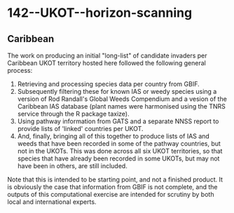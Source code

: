 # 142--UKOT--horizon-scanning
## Caribbean
The work on producing an initial "long-list" of candidate invaders per Caribbean UKOT territory hosted here followed the following general process:
1. Retrieving and processing species data per country from GBIF.
2. Subsequently filtering these for known IAS or weedy species using a version of Rod Randall's Global Weeds Compendium and a vesion of the Caribbean IAS database (plant names were harmonised using the TNRS service through the R package taxize).
3. Using pathway information from GATS and a separate NNSS report to provide lists of 'linked' countries per UKOT.
4. And, finally, bringing all of this together to produce lists of IAS and weeds that have been recorded in some of the pathway countries, but not in the UKOTs. This was done across all six UKOT territories, so that species that have already been recorded in some UKOTs, but may not have been in others, are still included.

Note that this is intended to be starting point, and not a finished product. It is obviously the case that information from GBIF is not complete, and the outputs of this computational exercise are intended for scrutiny by both local and international experts.